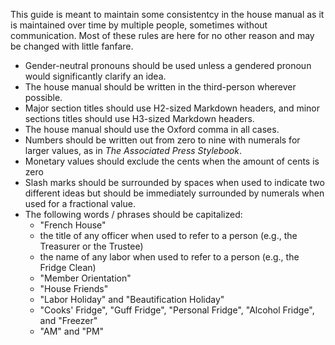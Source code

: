 This guide is meant to maintain some consistentcy in the house manual as it is maintained over time by multiple people, sometimes without communication. Most of these rules are here for no other reason and may be changed with little fanfare.

- Gender-neutral pronouns should be used unless a gendered pronoun would significantly clarify an idea.  
- The house manual should be written in the third-person wherever possible.  
- Major section titles should use H2-sized Markdown headers, and minor sections titles should use H3-sized Markdown headers.  
- The house manual should use the Oxford comma in all cases.  
- Numbers should be written out from zero to nine with numerals for larger values, as in *The Associated Press Stylebook*.  
- Monetary values should exclude the cents when the amount of cents is zero  
- Slash marks should be surrounded by spaces when used to indicate two different ideas but should be immediately surrounded by numerals when used for a fractional value.  
- The following words / phrases should be capitalized:
    - "French House"
    - the title of any officer when used to refer to a person (e.g., the Treasurer or the Trustee)
    - the name of any labor when used to refer to a person (e.g., the Fridge Clean)
    - "Member Orientation"
    - "House Friends"
    - "Labor Holiday" and "Beautification Holiday"
    - "Cooks' Fridge", "Guff Fridge", "Personal Fridge", "Alcohol Fridge", and "Freezer"
    - "AM" and "PM"
